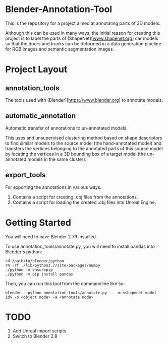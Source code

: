# Blender-Annotation-Tool
This is the repository for a project aimed at annotating parts of 3D models.

Although this can be used in many ways, the initial reason for creating this project is to label
the parts of (ShapeNet)[www.shapenet.org] car models so that the doors and trunks can be deformed
in a data generation pipeline for RGB images and semantic segmentation images.


# Project Layout

## annotation_tools
The tools used with (Blender)[https://www.blender.org] to annotate models.

## automatic_annotation
Automatic transfer of annotations to un-annotated models.

This uses and unsupervised clustering method based on shape descriptors to find similar models to
the source model (the hand-annotated model) and transfers the vertices belonging to the
annotated parts of this source model by locating the vertices in a 3D bounding box of a target
model (the un-annotated models in the same cluster).

## export_tools
For exporting the annotations in various ways.

1. Contains a script for creating .obj files from the annotations.
2. Contains a script for loading the created .obj files into Unreal Engine.


# Getting Started
You will need to have Blender 2.79 installed.

To use annotation_tools/annotate.py, you will need to install pandas into Blender's python:
```
cd /path/to/blender/python
rm -rf ./lib/python3.7/site-packages/numpy
./python -m ensurepip
./python -m pip install pandas
```

Then, you can run this tool from the commandline like so:
```
blender --python annotation_tools/annotate.py -- -m <shapenet model id> -o <object mode> -a <annotate mode>
```

# TODO

1. Add Unreal import scripts
2. Switch to Blender 2.8
